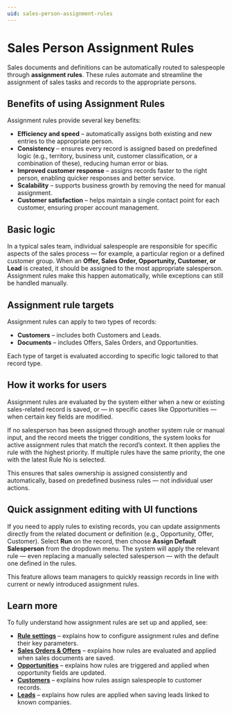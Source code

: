 ```yaml
---
uid: sales-person-assignment-rules
---
```


# Sales Person Assignment Rules

Sales documents and definitions can be automatically routed to salespeople through **assignment rules**. These rules automate and streamline the assignment of sales tasks and records to the appropriate persons.


## Benefits of using Assignment Rules
Assignment rules provide several key benefits:

- **Efficiency and speed** – automatically assigns both existing and new entries to the appropriate person.  
- **Consistency** – ensures every record is assigned based on predefined logic (e.g., territory, business unit, customer classification, or a combination of these), reducing human error or bias.  
- **Improved customer response** – assigns records faster to the right person, enabling quicker responses and better service.  
- **Scalability** – supports business growth by removing the need for manual assignment.  
- **Customer satisfaction** – helps maintain a single contact point for each customer, ensuring proper account management.  


## Basic logic
In a typical sales team, individual salespeople are responsible for specific aspects of the sales process — for example, a particular region or a defined customer group. When an **Offer, Sales Order, Opportunity, Customer, or Lead** is created, it should be assigned to the most appropriate salesperson. Assignment rules make this happen automatically, while exceptions can still be handled manually.

## Assignment rule targets
Assignment rules can apply to two types of records:

- **Customers** – includes both Customers and Leads.  
- **Documents** – includes Offers, Sales Orders, and Opportunities.  

Each type of target is evaluated according to specific logic tailored to that record type.


## How it works for users
Assignment rules are evaluated by the system either when a new or existing sales-related record is saved, or — in specific cases like Opportunities — when certain key fields are modified.

If no salesperson has been assigned through another system rule or manual input, and the record meets the trigger conditions, the system looks for active assignment rules that match the record’s context. It then applies the rule with the highest priority.
If multiple rules have the same priority, the one with the latest Rule No is selected.

This ensures that sales ownership is assigned consistently and automatically, based on predefined business rules — not individual user actions.


## Quick assignment editing with UI functions
If you need to apply rules to existing records, you can update assignments directly from the related document or definition (e.g., Opportunity, Offer, Customer). Select **Run** on the record, then choose **Assign Default Salesperson** from the dropdown menu. The system will apply the relevant rule — even replacing a manually selected salesperson — with the default one defined in the rules.  

This feature allows team managers to quickly reassign records in line with current or newly introduced assignment rules.


## Learn more
To fully understand how assignment rules are set up and applied, see:

- [**Rule settings**](rule-settings.md) – explains how to configure assignment rules and define their key parameters.  
- [**Sales Orders & Offers**](sales-orders-and-offers.md) – еxplains how rules are evaluated and applied when sales documents are saved. 
- [**Opportunities**](opportunities.md) – explains how rules are triggered and applied when opportunity fields are updated. 
- [**Customers**](customers.md) – explains how rules assign salespeople to customer records.
- [**Leads**](leads.md) – explains how rules are applied when saving leads linked to known companies.   
